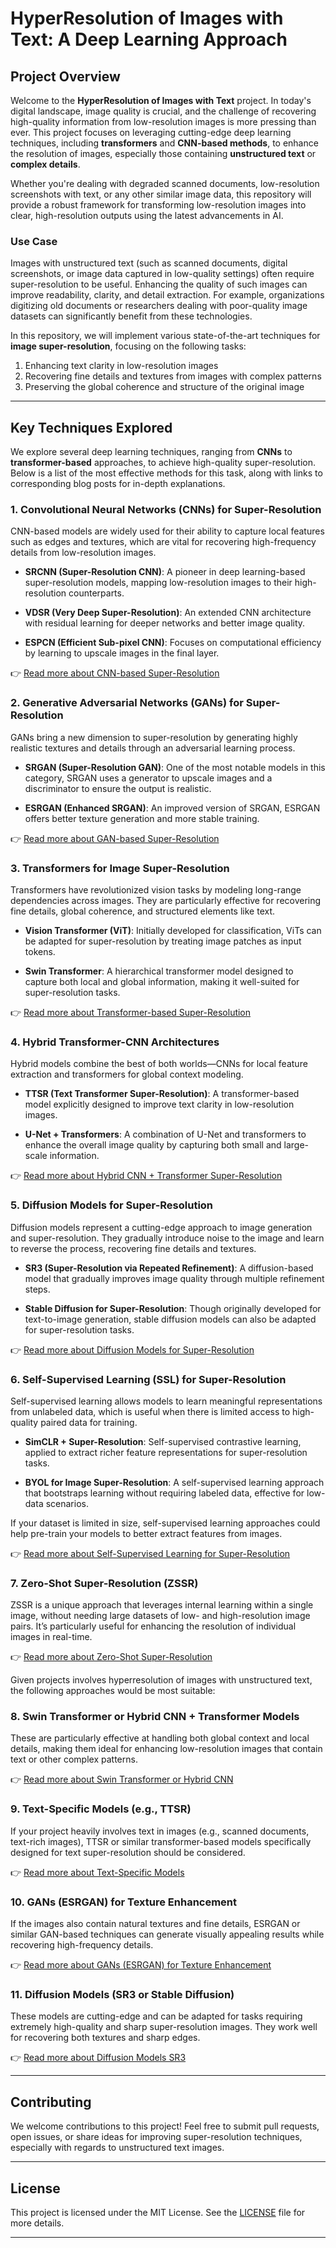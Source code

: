 # HyperResolution of Images with Text: A Deep Learning Approach

## Project Overview

Welcome to the **HyperResolution of Images with Text** project. In today's digital landscape, image quality is crucial, and the challenge of recovering high-quality information from low-resolution images is more pressing than ever. This project focuses on leveraging cutting-edge deep learning techniques, including **transformers** and **CNN-based methods**, to enhance the resolution of images, especially those containing **unstructured text** or **complex details**.

Whether you're dealing with degraded scanned documents, low-resolution screenshots with text, or any other similar image data, this repository will provide a robust framework for transforming low-resolution images into clear, high-resolution outputs using the latest advancements in AI.

### Use Case

Images with unstructured text (such as scanned documents, digital screenshots, or image data captured in low-quality settings) often require super-resolution to be useful. Enhancing the quality of such images can improve readability, clarity, and detail extraction. For example, organizations digitizing old documents or researchers dealing with poor-quality image datasets can significantly benefit from these technologies.

In this repository, we will implement various state-of-the-art techniques for **image super-resolution**, focusing on the following tasks:

1. Enhancing text clarity in low-resolution images
2. Recovering fine details and textures from images with complex patterns
3. Preserving the global coherence and structure of the original image

---

## Key Techniques Explored

We explore several deep learning techniques, ranging from **CNNs** to **transformer-based** approaches, to achieve high-quality super-resolution. Below is a list of the most effective methods for this task, along with links to corresponding blog posts for in-depth explanations.

### 1. Convolutional Neural Networks (CNNs) for Super-Resolution

CNN-based models are widely used for their ability to capture local features such as edges and textures, which are vital for recovering high-frequency details from low-resolution images.

- **SRCNN (Super-Resolution CNN)**: A pioneer in deep learning-based super-resolution models, mapping low-resolution images to their high-resolution counterparts.
  
- **VDSR (Very Deep Super-Resolution)**: An extended CNN architecture with residual learning for deeper networks and better image quality.
  
- **ESPCN (Efficient Sub-pixel CNN)**: Focuses on computational efficiency by learning to upscale images in the final layer.

👉 [Read more about CNN-based Super-Resolution](./blog/Super-Resolution-for-Unstructured-Text-Images-Using-CNN.md)

### 2. Generative Adversarial Networks (GANs) for Super-Resolution

GANs bring a new dimension to super-resolution by generating highly realistic textures and details through an adversarial learning process.

- **SRGAN (Super-Resolution GAN)**: One of the most notable models in this category, SRGAN uses a generator to upscale images and a discriminator to ensure the output is realistic.

- **ESRGAN (Enhanced SRGAN)**: An improved version of SRGAN, ESRGAN offers better texture generation and more stable training.

👉 [Read more about GAN-based Super-Resolution](./blog/Super-Resolution-on-Low-Resolution-Text-Images-using-GANs.md)

### 3. Transformers for Image Super-Resolution

Transformers have revolutionized vision tasks by modeling long-range dependencies across images. They are particularly effective for recovering fine details, global coherence, and structured elements like text.

- **Vision Transformer (ViT)**: Initially developed for classification, ViTs can be adapted for super-resolution by treating image patches as input tokens.

- **Swin Transformer**: A hierarchical transformer model designed to capture both local and global information, making it well-suited for super-resolution tasks.

👉 [Read more about Transformer-based Super-Resolution](./blog/Transformer-based-Super-Resolution.md)

### 4. Hybrid Transformer-CNN Architectures

Hybrid models combine the best of both worlds—CNNs for local feature extraction and transformers for global context modeling.

- **TTSR (Text Transformer Super-Resolution)**: A transformer-based model explicitly designed to improve text clarity in low-resolution images.

- **U-Net + Transformers**: A combination of U-Net and transformers to enhance the overall image quality by capturing both small and large-scale information.

👉 [Read more about Hybrid CNN + Transformer Super-Resolution](./blog/Hybrid-CNN-Transformer-Super-Resolution.md)

### 5. Diffusion Models for Super-Resolution

Diffusion models represent a cutting-edge approach to image generation and super-resolution. They gradually introduce noise to the image and learn to reverse the process, recovering fine details and textures.

- **SR3 (Super-Resolution via Repeated Refinement)**: A diffusion-based model that gradually improves image quality through multiple refinement steps.
  
- **Stable Diffusion for Super-Resolution**: Though originally developed for text-to-image generation, stable diffusion models can also be adapted for super-resolution tasks.

👉 [Read more about Diffusion Models for Super-Resolution](./blog/Diffusion-Models-for-Super-Resolution.md)

### 6. Self-Supervised Learning (SSL) for Super-Resolution

Self-supervised learning allows models to learn meaningful representations from unlabeled data, which is useful when there is limited access to high-quality paired data for training.

- **SimCLR + Super-Resolution**: Self-supervised contrastive learning, applied to extract richer feature representations for super-resolution tasks.

- **BYOL for Image Super-Resolution**: A self-supervised learning approach that bootstraps learning without requiring labeled data, effective for low-data scenarios.

 If your dataset is limited in size, self-supervised learning approaches could help pre-train your models to better extract features from images.


👉 [Read more about Self-Supervised Learning for Super-Resolution](./blog/Self-Supervised-Learning-for-Super-Resolution.md)

### 7. Zero-Shot Super-Resolution (ZSSR)

ZSSR is a unique approach that leverages internal learning within a single image, without needing large datasets of low- and high-resolution image pairs. It’s particularly useful for enhancing the resolution of individual images in real-time.

👉 [Read more about Zero-Shot Super-Resolution](./blog/Zero-Shot-Super-Resolution.md)


Given projects involves hyperresolution of images with unstructured text, the following approaches would be most suitable:

### 8. Swin Transformer or Hybrid CNN + Transformer Models
 These are particularly effective at handling both global context and local details, making them ideal for enhancing low-resolution images that contain text or other complex patterns.

👉 [Read more about Swin Transformer or Hybrid CNN](./blog/Swin-Transformer-Hybrid-CNN.md)


### 9. Text-Specific Models (e.g., TTSR)
 If your project heavily involves text in images (e.g., scanned documents, text-rich images), TTSR or similar transformer-based models specifically designed for text super-resolution should be considered.

👉 [Read more about Text-Specific Models](./blog/TTSR.md)


### 10. GANs (ESRGAN) for Texture Enhancement

 If the images also contain natural textures and fine details, ESRGAN or similar GAN-based techniques can generate visually appealing results while recovering high-frequency details.

👉 [Read more about GANs (ESRGAN) for Texture Enhancement](./blog/ESRGAN-for-Text-Enhancement-in-Low-Resolution-Images.md)


### 11. Diffusion Models (SR3 or Stable Diffusion)

 These models are cutting-edge and can be adapted for tasks requiring extremely high-quality and sharp super-resolution images. They work well for recovering both textures and sharp edges.

 👉 [Read more about Diffusion Models SR3](./blog/SR3-DifussionModel.md)


---


## Contributing

We welcome contributions to this project! Feel free to submit pull requests, open issues, or share ideas for improving super-resolution techniques, especially with regards to unstructured text images.

---

## License

This project is licensed under the MIT License. See the [LICENSE](LICENSE) file for more details.

---

